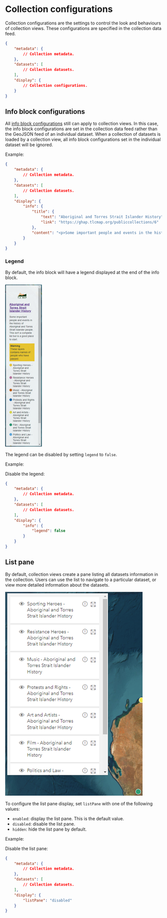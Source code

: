 # Collection configurations

Collection configurations are the settings to control the look and behaviours of collection views. These configurations
are specified in the collection data feed.

```json
{
    "metadata": {
        // Collection metadata.
    },
    "datasets": [
        // Collection datasets.
    ],
    "display": {
        // Collection configurations.
    }
}
```

## Info block configurations

All [info block configurations](./global-configurations.md#info-block-configurations) still can apply to collection
views. In this case, the info block configurations are set in the collection data feed rather than the GeoJSON feed of
an individual dataset. When a collection of datasets is loaded by a collection view, all info block configurations set
in the individual dataset will be ignored.

Example:

```json
{
    "metadata": {
        // Collection metadata.
    },
    "datasets": [
        // Collection datasets.
    ],
    "display": {
        "info": {
            "title": {
                "text": "Aboriginal and Torres Strait Islander History",
                "link": "https://ghap.tlcmap.org/publiccollections/6"
            },
            "content": "<p>Some important people and events in the history of Aboriginal and Torres Strait Islander people. This isn't a complete list but is a good place to start.</p>"
        }
    }
}
```

### Legend

By default, the info block will have a legend displayed at the end of the info block.

![Legend](./images/legend.png)

The legend can be disabled by setting `legend` to `false`.

Example:

Disable the legend:

```json
{
    "metadata": {
        // Collection metadata.
    },
    "datasets": [
        // Collection datasets.
    ],
    "display": {
        "info": {
            "legend": false
        }
    }
}
```

## List pane

By default, collection views create a pane listing all datasets information in the collection. Users can use the list
to navigate to a particular dataset, or view more detailed information about the datasets.

![List pane](./images/list-pane.png)

To configure the list pane display, set `listPane` with one of the following values:

- `enabled`: display the list pane. This is the default value.
- `disabled`: disable the list pane.
- `hidden`: hide the list pane by default.

Example:

Disable the list pane:

```json
{
    "metadata": {
        // Collection metadata.
    },
    "datasets": [
        // Collection datasets.
    ],
    "display": {
        "listPane": "disabled"
    }
}
```
